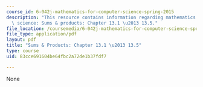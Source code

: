 ```yaml
---
course_id: 6-042j-mathematics-for-computer-science-spring-2015
description: "This resource contains information regarding mathematics for computer\
  \ science: Sums & products: Chapter 13.1 \u2013 13.5."
file_location: /coursemedia/6-042j-mathematics-for-computer-science-spring-2015/83cce691604be64fbc2a72de1b37fdf7_MIT6_042JS15_Session23.pdf
file_type: application/pdf
layout: pdf
title: "Sums & Products: Chapter 13.1 \u2013 13.5"
type: course
uid: 83cce691604be64fbc2a72de1b37fdf7

---
```

None